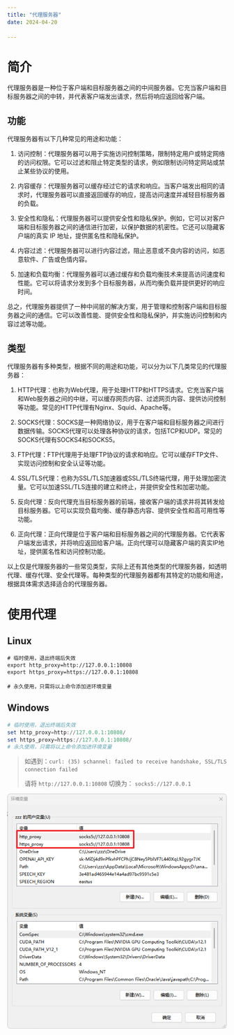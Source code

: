 ```yaml
---
title: "代理服务器"
date: 2024-04-20

---
```



# 简介
代理服务器是一种位于客户端和目标服务器之间的中间服务器。它充当客户端和目标服务器之间的中转，并代表客户端发出请求，然后将响应返回给客户端。

## 功能

代理服务器有以下几种常见的用途和功能：

1. 访问控制：代理服务器可以用于实施访问控制策略，限制特定用户或特定网络的访问权限。它可以过滤和阻止特定类型的请求，例如限制访问特定网站或禁止某些协议的使用。

2. 内容缓存：代理服务器可以缓存经过它的请求和响应。当客户端发出相同的请求时，代理服务器可以直接返回缓存的响应，提高访问速度并减轻目标服务器的负载。

3. 安全性和隐私：代理服务器可以提供安全性和隐私保护。例如，它可以对客户端和目标服务器之间的通信进行加密，以保护数据的机密性。它还可以隐藏客户端的真实 IP 地址，提供匿名性和隐私保护。

4. 内容过滤：代理服务器可以进行内容过滤，阻止恶意或不良内容的访问，如恶意软件、广告或色情内容。

5. 加速和负载均衡：代理服务器可以通过缓存和负载均衡技术来提高访问速度和性能。它可以将请求分发到多个目标服务器，从而均衡负载并提供更好的响应时间。

总之，代理服务器提供了一种中间层的解决方案，用于管理和控制客户端和目标服务器之间的通信。它可以改善性能、提供安全性和隐私保护，并实施访问控制和内容过滤等功能。

## 类型
代理服务器有多种类型，根据不同的用途和功能，可以分为以下几类常见的代理服务器：

1. HTTP代理：也称为Web代理，用于处理HTTP和HTTPS请求。它充当客户端和Web服务器之间的中继，可以缓存网页内容、过滤网页内容、提供访问控制等功能。常见的HTTP代理有Nginx、Squid、Apache等。

2. SOCKS代理：SOCKS是一种网络协议，用于在客户端和目标服务器之间进行数据传输。SOCKS代理可以处理各种协议的请求，包括TCP和UDP。常见的SOCKS代理有SOCKS4和SOCKS5。

3. FTP代理：FTP代理用于处理FTP协议的请求和响应。它可以缓存FTP文件、实现访问控制和安全认证等功能。

4. SSL/TLS代理：也称为SSL/TLS加速器或SSL/TLS终端代理，用于处理加密流量。它可以加速SSL/TLS连接的建立和终止，并提供安全性和加密功能。

5. 反向代理：反向代理充当目标服务器的前端，接收客户端的请求并将其转发给目标服务器。它可以实现负载均衡、缓存静态内容、提供安全性和高可用性等功能。

6. 正向代理：正向代理是位于客户端和目标服务器之间的代理服务器。它代表客户端发出请求，并将响应返回给客户端。正向代理可以隐藏客户端的真实IP地址，提供匿名性和访问控制功能。

以上仅是代理服务器的一些常见类型，实际上还有其他类型的代理服务器，如透明代理、缓存代理、安全代理等。每种类型的代理服务器都有其特定的功能和用途，根据具体需求选择适合的代理服务器。

# 使用代理

## Linux

```shell
# 临时使用，退出终端后失效
export http_proxy=http://127.0.0.1:10808
export https_proxy=https://127.0.0.1:10808

# 永久使用，只需将以上命令添加进环境变量
```

## Windows

```powershell
# 临时使用，退出终端后失效
set http_proxy=http://127.0.0.1:10808/
set https_proxy=https://127.0.0.1:10808/
# 永久使用，只需将以上命令添加进环境变量
```

> 如遇到：`curl: (35) schannel: failed to receive handshake, SSL/TLS connection failed`
> 
> 请将 `http://127.0.0.1:10808` 切换为： `socks5://127.0.0.1`


![](https://github.com/danielchan-25/Mind-Palace/blob/main/1.%20Application/99.%20img/command-1.png)